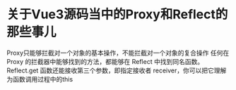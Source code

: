 # 关于Vue3源码当中的Proxy和Reflect的那些事儿

Proxy只能够拦截对一个对象的基本操作，不能拦截对一个对象的复合操作
任何在 Proxy 的拦截器中能够找到的方法，都能够在 Reflect 中找到同名函数。
Reflect.get 函数还能接收第三个参数，即指定接收者 receiver，你可以把它理解为函数调用过程中的this